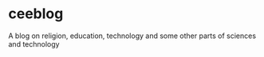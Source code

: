 # ceeblog
A blog on religion, education, technology and some other parts of sciences and technology
